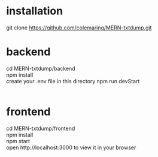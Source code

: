 
# installation
git clone https://github.com/colemaring/MERN-txtdump.git<br/>

# backend
cd MERN-txtdump/backend<br/>
npm install<br/>
create your .env file in this directory 
npm run devStart<br/>
<br/>
# frontend
cd MERN-txtdump/frontend<br/>
npm install<br/>
npm start<br/>
open http://localhost:3000 to view it in your browser<br/>
